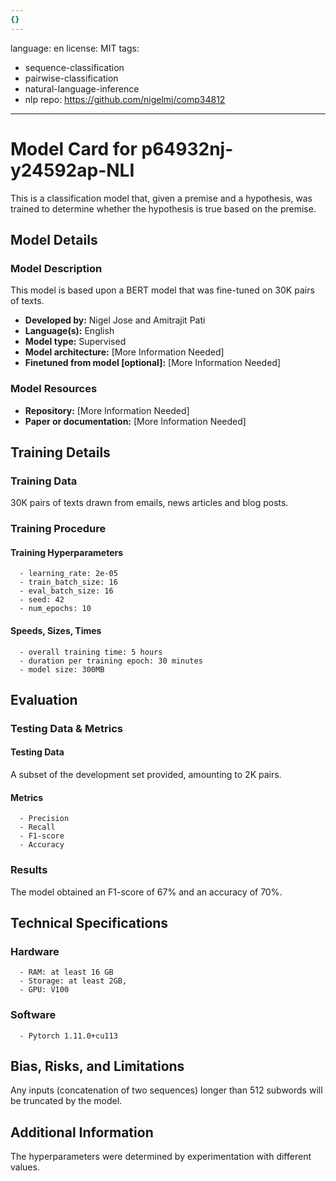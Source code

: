 ```yaml
---
{}
---
```

language: en
license: MIT
tags:
- sequence-classification
- pairwise-classification
- natural-language-inference
- nlp
repo: https://github.com/nigelmj/comp34812

---

# Model Card for p64932nj-y24592ap-NLI

<!-- Provide a quick summary of what the model is/does. -->

This is a classification model that, given a premise and a hypothesis,
      was trained to determine whether the hypothesis is true based on the premise.


## Model Details

### Model Description

<!-- Provide a longer summary of what this model is. -->

This model is based upon a BERT model that was fine-tuned
      on 30K pairs of texts.

- **Developed by:** Nigel Jose and Amitrajit Pati
- **Language(s):** English
- **Model type:** Supervised
- **Model architecture:** [More Information Needed]
- **Finetuned from model [optional]:** [More Information Needed]

### Model Resources

<!-- Provide links where applicable. -->

- **Repository:** [More Information Needed]
- **Paper or documentation:** [More Information Needed]

## Training Details

### Training Data

<!-- This is a short stub of information on the training data that was used, and documentation related to data pre-processing or additional filtering (if applicable). -->

30K pairs of texts drawn from emails, news articles and blog posts.

### Training Procedure

<!-- This relates heavily to the Technical Specifications. Content here should link to that section when it is relevant to the training procedure. -->

#### Training Hyperparameters

<!-- This is a summary of the values of hyperparameters used in training the model. -->


      - learning_rate: 2e-05
      - train_batch_size: 16
      - eval_batch_size: 16
      - seed: 42
      - num_epochs: 10

#### Speeds, Sizes, Times

<!-- This section provides information about how roughly how long it takes to train the model and the size of the resulting model. -->


      - overall training time: 5 hours
      - duration per training epoch: 30 minutes
      - model size: 300MB

## Evaluation

<!-- This section describes the evaluation protocols and provides the results. -->

### Testing Data & Metrics

#### Testing Data

<!-- This should describe any evaluation data used (e.g., the development/validation set provided). -->

A subset of the development set provided, amounting to 2K pairs.

#### Metrics

<!-- These are the evaluation metrics being used. -->


      - Precision
      - Recall
      - F1-score
      - Accuracy

### Results

The model obtained an F1-score of 67% and an accuracy of 70%.

## Technical Specifications

### Hardware


      - RAM: at least 16 GB
      - Storage: at least 2GB,
      - GPU: V100

### Software


      - Pytorch 1.11.0+cu113

## Bias, Risks, and Limitations

<!-- This section is meant to convey both technical and sociotechnical limitations. -->

Any inputs (concatenation of two sequences) longer than
      512 subwords will be truncated by the model.

## Additional Information

<!-- Any other information that would be useful for other people to know. -->

The hyperparameters were determined by experimentation
      with different values.
